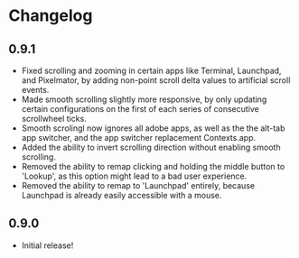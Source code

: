 # Changelog

## 0.9.1

- Fixed scrolling and zooming in certain apps like Terminal, Launchpad, and Pixelmator, by adding non-point scroll delta values to artificial scroll events.
- Made smooth scrolling slightly more responsive, by only updating certain configurations on the first of each series of consecutive scrollwheel ticks.
- Smooth scrolingl now ignores all adobe apps, as well as the the alt-tab app switcher, and the app switcher replacement Contexts.app.
- Added the ability to invert scrolling direction without enabling smooth scrolling.
- Removed the ability to remap clicking and holding the middle button to 'Lookup', as this option might lead to a bad user experience.
- Removed the ability to remap to 'Launchpad' entirely, because Launchpad is already easily accessible with a mouse.

## 0.9.0

- Initial release!
